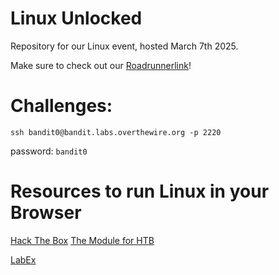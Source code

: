 # Linux Unlocked
Repository for our Linux event, hosted March 7th 2025.


Make sure to check out our [Roadrunnerlink](https://roadrunnerlink.msudenver.edu/organization/cyberbridge)!

# Challenges:

`ssh bandit0@bandit.labs.overthewire.org -p 2220`

password: `bandit0`
# Resources to run Linux in your Browser 

[Hack The Box](https://academy.hackthebox.com/course/preview/linux-fundamental)
[The Module for HTB](https://academy.hackthebox.com/module/details/18)

[LabEx](https://labex.io/labs/linux-your-first-linux-lab-270253)

